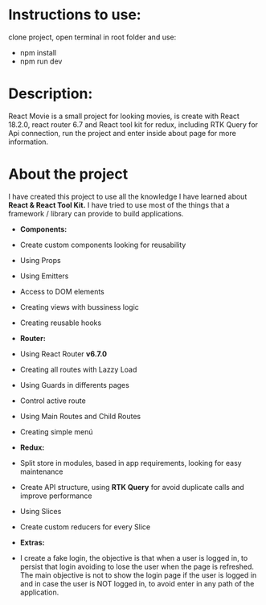 # Instructions to use:
clone project, open terminal in root folder and use:
 - npm install
 - npm run dev

# Description:
React Movie is a small project for looking movies, is create with React 18.2.0, react router 6.7 and React tool kit for redux, including RTK Query for Api connection, run the project and enter inside about page for more information.

# About the project
I have created this project to use all the knowledge I have learned about **React & React Tool Kit.** I have tried to use most of the things that a framework / library can provide to build applications.

*   **Components:**

*   Create custom components looking for reusability
*   Using Props
*   Using Emitters
*   Access to DOM elements
*   Creating views with bussiness logic
*   Creating reusable hooks

*   **Router:**

*   Using React Router **v6.7.0**
*   Creating all routes with Lazzy Load
*   Using Guards in differents pages
*   Control active route
*   Using Main Routes and Child Routes
*   Creating simple menú

*   **Redux:**

*   Split store in modules, based in app requirements, looking for easy maintenance
*   Create API structure, using **RTK Query** for avoid duplicate calls and improve performance
*   Using Slices
*   Create custom reducers for every Slice

*   **Extras:**

*   I create a fake login, the objective is that when a user is logged in, to persist that login avoiding to lose the user when the page is refreshed. The main objective is not to show the login page if the user is logged in and in case the user is NOT logged in, to avoid enter in any path of the application.
